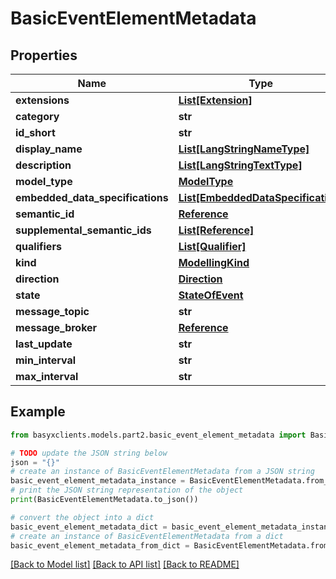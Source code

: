 # BasicEventElementMetadata


## Properties

Name | Type | Description | Notes
------------ | ------------- | ------------- | -------------
**extensions** | [**List[Extension]**](Extension.md) |  | [optional] 
**category** | **str** |  | [optional] 
**id_short** | **str** |  | [optional] 
**display_name** | [**List[LangStringNameType]**](LangStringNameType.md) |  | [optional] 
**description** | [**List[LangStringTextType]**](LangStringTextType.md) |  | [optional] 
**model_type** | [**ModelType**](ModelType.md) |  | 
**embedded_data_specifications** | [**List[EmbeddedDataSpecification]**](EmbeddedDataSpecification.md) |  | [optional] 
**semantic_id** | [**Reference**](Reference.md) |  | [optional] 
**supplemental_semantic_ids** | [**List[Reference]**](Reference.md) |  | [optional] 
**qualifiers** | [**List[Qualifier]**](Qualifier.md) |  | [optional] 
**kind** | [**ModellingKind**](ModellingKind.md) |  | [optional] 
**direction** | [**Direction**](Direction.md) |  | [optional] 
**state** | [**StateOfEvent**](StateOfEvent.md) |  | [optional] 
**message_topic** | **str** |  | [optional] 
**message_broker** | [**Reference**](Reference.md) |  | [optional] 
**last_update** | **str** |  | [optional] 
**min_interval** | **str** |  | [optional] 
**max_interval** | **str** |  | [optional] 

## Example

```python
from basyxclients.models.part2.basic_event_element_metadata import BasicEventElementMetadata

# TODO update the JSON string below
json = "{}"
# create an instance of BasicEventElementMetadata from a JSON string
basic_event_element_metadata_instance = BasicEventElementMetadata.from_json(json)
# print the JSON string representation of the object
print(BasicEventElementMetadata.to_json())

# convert the object into a dict
basic_event_element_metadata_dict = basic_event_element_metadata_instance.to_dict()
# create an instance of BasicEventElementMetadata from a dict
basic_event_element_metadata_from_dict = BasicEventElementMetadata.from_dict(basic_event_element_metadata_dict)
```
[[Back to Model list]](../README.md#documentation-for-models) [[Back to API list]](../README.md#documentation-for-api-endpoints) [[Back to README]](../README.md)


